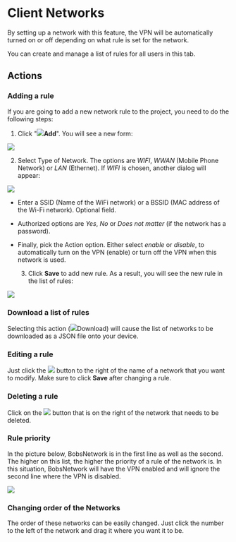 # Client Networks

By setting up a network with this feature, the VPN will be automatically turned on or off depending on what rule is set for the network. 

You can create and manage a list of rules for all users in this tab.

## **Actions**

### **Adding a rule**

If you are going to add a new network rule to the project, you need to do the following steps:

1. Click "![](../../.gitbook/assets/plus_icon.jpeg)**Add**". You will see a new form:

![](../../.gitbook/assets/add_new_networkrule.png)

  2. Select Type of Network.  The options are _WIFI_, _WWAN_ \(Mobile Phone Network\) or _LAN_ \(Ethernet\). If _WIFI_ is chosen, another dialog will appear:  

![](../../.gitbook/assets/add_wifirule_networkrule.png)

* Enter a SSID \(Name of the WiFi network\) or a BSSID \(MAC address of the Wi-Fi network\). Optional field.
* Authorized options are _Yes_, _No_ or _Does not matter_ \(if the network has a password\).
* Finally, pick the Action option. Either select _enable_ or _disable_, to automatically turn on the VPN \(enable\) or turn off the VPN when this network is used.

  3. Click **Save** to add new rule. As a result, you will see the new rule in the list of rules:

![](../../.gitbook/assets/list_networkrules.png)

### **Download a list of rules**

Selecting this action \(![](../../.gitbook/assets/download_icon.webp)Download\) will cause the list of networks to be downloaded as a JSON file onto your device.

### **Editing a rule**

Just click the ![](../../.gitbook/assets/edit_icon.png) button to the right of the name of a network that you want to modify. Make sure to click **Save** after changing a rule.

### **Deleting a rule**

Click on the ![](../../.gitbook/assets/delete_icon.png) button that is on the right of the network that needs to be deleted.

### **Rule priority**

In the picture below, BobsNetwork is in the first line as well as the second. The higher on this list, the higher the priority of a rule of the network is. In this situation, BobsNetwork will have the VPN enabled and will ignore the second line where the VPN is disabled.

![](../../.gitbook/assets/image%20%287%29.png)

### **Changing order of the Networks**

The order of these networks can be easily changed. Just click the number to the left of the network and drag it where you want it to be.

